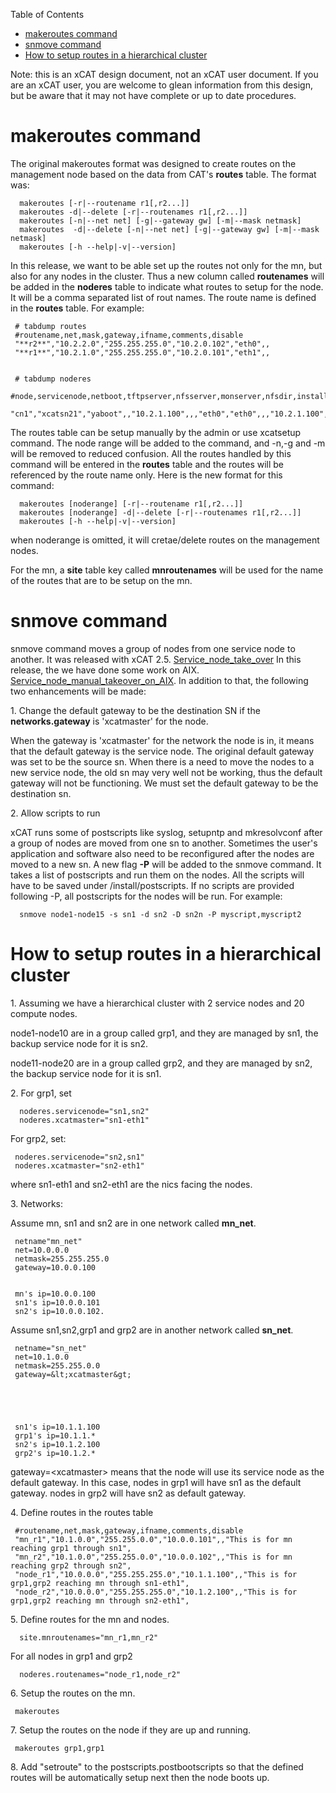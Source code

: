 <!-- START doctoc generated TOC please keep comment here to allow auto update -->
<!-- DON'T EDIT THIS SECTION, INSTEAD RE-RUN doctoc TO UPDATE -->
Table of Contents

- [makeroutes command](#makeroutes-command)
- [snmove command](#snmove-command)
- [How to setup routes in a hierarchical cluster](#how-to-setup-routes-in-a-hierarchical-cluster)

<!-- END doctoc generated TOC please keep comment here to allow auto update -->

Note: this is an xCAT design document, not an xCAT user document. If you are an xCAT user, you are welcome to glean information from this design, but be aware that it may not have complete or up to date procedures.


# makeroutes command

The original makeroutes format was designed to create routes on the management node based on the data from CAT's **routes** table. The format was: 
    
      makeroutes [-r|--routename r1[,r2...]]
      makeroutes -d|--delete [-r|--routenames r1[,r2...]]
      makeroutes [-n|--net net] [-g|--gateway gw] [-m|--mask netmask]
      makeroutes  -d|--delete [-n|--net net] [-g|--gateway gw] [-m|--mask netmask]
      makeroutes [-h --help|-v|--version]
    

In this release, we want to be able set up the routes not only for the mn, but also for any nodes in the cluster. Thus a new column called **routenames** will be added in the **noderes** table to indicate what routes to setup for the node. It will be a comma separated list of rout names. The route name is defined in the **routes** table. For example: 
    
     # tabdump routes
     #routename,net,mask,gateway,ifname,comments,disable
     "**r2**","10.2.2.0","255.255.255.0","10.2.0.102","eth0",,
     "**r1**","10.2.1.0","255.255.255.0","10.2.0.101","eth1",,
    
    
     # tabdump noderes
     #node,servicenode,netboot,tftpserver,nfsserver,monserver,nfsdir,installnic,primarynic,discoverynics,cmdinterface,xcatmaster,current_osimage,next_osimage,nimserver,routenames,comments,disable
     "cn1","xcatsn21","yaboot",,"10.2.1.100",,,"eth0","eth0",,,"10.2.1.100",,,,**"r1,r2"**,,
    

The routes table can be setup manually by the admin or use xcatsetup command. The node range will be added to the command, and -n,-g and -m will be removed to reduced confusion. All the routes handled by this command will be entered in the **routes** table and the routes will be referenced by the route name only. Here is the new format for this command: 
    
      makeroutes [noderange] [-r|--routename r1[,r2...]]
      makeroutes [noderange] -d|--delete [-r|--routenames r1[,r2...]]
      makeroutes [-h --help|-v|--version]
    

when noderange is omitted, it will cretae/delete routes on the management nodes. 

For the mn, a **site** table key called **mnroutenames** will be used for the name of the routes that are to be setup on the mn. 

# snmove command

snmove command moves a group of nodes from one service node to another. It was released with xCAT 2.5. [Service_node_take_over](Service_node_take_over) In this release, the we have done some work on AIX. [Service_node_manual_takeover_on_AIX](Service_node_manual_takeover_on_AIX). In addition to that, the following two enhancements will be made: 

1\. Change the default gateway to be the destination SN if the **networks.gateway** is 'xcatmaster' for the node. 

When the gateway is 'xcatmaster' for the network the node is in, it means that the default gateway is the service node. The original default gateway was set to be the source sn. When there is a need to move the nodes to a new service node, the old sn may very well not be working, thus the default gateway will not be functioning. We must set the default gateway to be the destination sn. 

2\. Allow scripts to run 

xCAT runs some of postscripts like syslog, setupntp and mkresolvconf after a group of nodes are moved from one sn to another. Sometimes the user's application and software also need to be reconfigured after the nodes are moved to a new sn. A new flag **-P** will be added to the snmove command. It takes a list of postscripts and run them on the nodes. All the scripts will have to be saved under /install/postscripts. If no scripts are provided following -P, all postscripts for the nodes will be run. For example: 
    
      snmove node1-node15 -s sn1 -d sn2 -D sn2n -P myscript,myscript2
    

# How to setup routes in a hierarchical cluster

1\. Assuming we have a hierarchical cluster with 2 service nodes and 20 compute nodes. 

node1-node10 are in a group called grp1, and they are managed by sn1, the backup service node for it is sn2. 

node11-node20 are in a group called grp2, and they are managed by sn2, the backup service node for it is sn1. 

  
2\. For grp1, set 
    
      noderes.servicenode="sn1,sn2"
      noderes.xcatmaster="sn1-eth1"
    

For grp2, set: 
    
     noderes.servicenode="sn2,sn1"
     noderes.xcatmaster="sn2-eth1"
    

where sn1-eth1 and sn2-eth1 are the nics facing the nodes. 

  
3\. Networks: 

Assume mn, sn1 and sn2 are in one network called **mn_net**. 
    
     netname"mn_net"
     net=10.0.0.0
     netmask=255.255.255.0
     gateway=10.0.0.100
    
    
     mn's ip=10.0.0.100
     sn1's ip=10.0.0.101
     sn2's ip=10.0.0.102.
    

Assume sn1,sn2,grp1 and grp2 are in another network called **sn_net**. 
    
     netname="sn_net"
     net=10.1.0.0
     netmask=255.255.0.0
     gateway=&lt;xcatmaster&gt;
    

  

    
     sn1's ip=10.1.1.100
     grp1's ip=10.1.1.*
     sn2's ip=10.1.2.100
     grp2's ip=10.1.2.*
    

gateway=&lt;xcatmaster&gt; means that the node will use its service node as the default gateway. In this case, nodes in grp1 will have sn1 as the default gateway. nodes in grp2 will have sn2 as default gateway. 

  
4\. Define routes in the routes table 
    
     #routename,net,mask,gateway,ifname,comments,disable
     "mn_r1","10.1.0.0","255.255.0.0","10.0.0.101",,"This is for mn reaching grp1 through sn1",
     "mn_r2","10.1.0.0","255.255.0.0","10.0.0.102",,"This is for mn reaching grp2 through sn2",
     "node_r1","10.0.0.0","255.255.255.0","10.1.1.100",,"This is for grp1,grp2 reaching mn through sn1-eth1",
     "node_r2","10.0.0.0","255.255.255.0","10.1.2.100",,"This is for grp1,grp2 reaching mn through sn2-eth1",
    

  
5\. Define routes for the mn and nodes. 
    
      site.mnroutenames="mn_r1,mn_r2"
    

For all nodes in grp1 and grp2 
    
      noderes.routenames="node_r1,node_r2"
    

  
6\. Setup the routes on the mn. 
    
     makeroutes 
    

  
7\. Setup the routes on the node if they are up and running. 
    
     makeroutes grp1,grp1
    

  
8\. Add "setroute" to the postscripts.postbootscripts so that the defined routes will be automatically setup next then the node boots up. 
